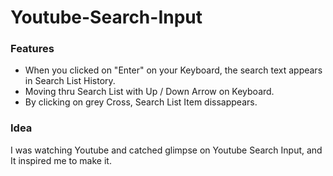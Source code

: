 # Youtube-Search-Input

### Features
- When you clicked on "Enter" on your Keyboard, the search text appears in Search List History.
- Moving thru Search List with Up / Down Arrow on Keyboard.
- By clicking on grey Cross, Search List Item dissappears.

### Idea
I was watching Youtube and catched glimpse on Youtube Search Input, and It inspired me to make it.

